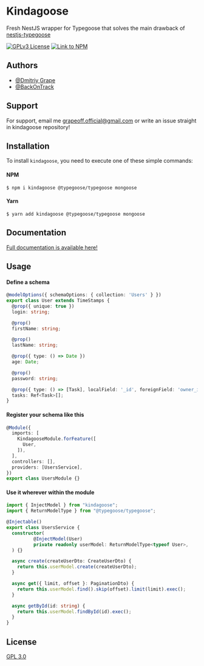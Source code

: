 # Kindagoose

Fresh NestJS wrapper for Typegoose that solves the main drawback
of [nestjs-typegoose](https://github.com/kpfromer/nestjs-typegoose)

[![GPLv3 License](https://img.shields.io/badge/License-GPL%20v3-yellow.svg)](https://github.com/GrapeoffJS/kindagoose/blob/master/README.md)
[![Link to NPM](https://img.shields.io/badge/npm-kindagoose-red)](https://www.npmjs.com/package/kindagoose)

## Authors

- [@Dmitriy Grape](https://github.com/GrapeoffJS)
- [@BackOnTrack](https://github.com/BackOnTrackgithub)

## Support

For support, email me grapeoff.official@gmail.com or write an issue straight in kindagoose repository!

## Installation

To install `kindagoose`, you need to execute one of these simple commands:

#### NPM

```shell
$ npm i kindagoose @typegoose/typegoose mongoose
```

#### Yarn

```shell
$ yarn add kindagoose @typegoose/typegoose mongoose
```

## Documentation

[Full documentation is available here!](https://grapeoffjs.github.io/kindagoose)

## Usage

#### Define a schema

```typescript
@modelOptions({ schemaOptions: { collection: 'Users' } })
export class User extends TimeStamps {
  @prop({ unique: true })
  login: string;

  @prop()
  firstName: string;

  @prop()
  lastName: string;

  @prop({ type: () => Date })
  age: Date;

  @prop()
  password: string;

  @prop({ type: () => [Task], localField: '_id', foreignField: 'owner_id' })
  tasks: Ref<Task>[];
}
```

#### Register your schema like this

```typescript
@Module({
  imports: [
    KindagooseModule.forFeature([
      User,
    ]),
  ],
  controllers: [],
  providers: [UsersService],
})
export class UsersModule {}
```

#### Use it wherever within the module

```typescript
import { InjectModel } from "kindagoose";
import { ReturnModelType } from "@typegoose/typegoose";

@Injectable()
export class UsersService {
  constructor(
          @InjectModel(User)
          private readonly userModel: ReturnModelType<typeof User>,
  ) {}

  async create(createUserDto: CreateUserDto) {
    return this.userModel.create(createUserDto);
  }

  async get({ limit, offset }: PaginationDto) {
    return this.userModel.find().skip(offset).limit(limit).exec();
  }

  async getById(id: string) {
    return this.userModel.findById(id).exec();
  }
}
```

## License

[GPL 3.0](https://github.com/GrapeoffJS/kindagoose/blob/master/LICENSE)
